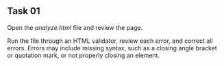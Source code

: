 ## Task 01
Open the *analyze.html* file and review the page.

Run the file through an HTML validator, review each error, and correct all errors. Errors may include missing syntax, such as a closing angle bracket or quotation mark, or not properly closing an element. 